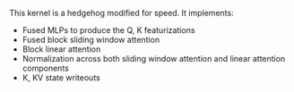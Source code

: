 This kernel is a hedgehog modified for speed. It implements:
 - Fused MLPs to produce the Q, K featurizations
 - Fused block sliding window attention
 - Block linear attention
 - Normalization across both sliding window attention and linear attention components
 - K, KV state writeouts
